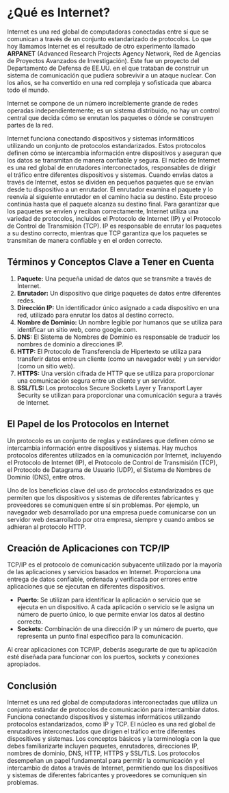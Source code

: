 # ¿Qué es Internet?

Internet es una red global de computadoras conectadas entre sí que se comunican a través de un conjunto estandarizado de protocolos. Lo que hoy llamamos Internet es el resultado de otro experimento llamado **ARPANET** (Advanced Research Projects Agency Network, Red de Agencias de Proyectos Avanzados de Investigación). Este fue un proyecto del Departamento de Defensa de EE.UU. en el que trataban de construir un sistema de comunicación que pudiera sobrevivir a un ataque nuclear. Con los años, se ha convertido en una red compleja y sofisticada que abarca todo el mundo.

Internet se compone de un número increíblemente grande de redes operadas independientemente; es un sistema distribuido, no hay un control central que decida cómo se enrutan los paquetes o dónde se construyen partes de la red.

Internet funciona conectando dispositivos y sistemas informáticos utilizando un conjunto de protocolos estandarizados. Estos protocolos definen cómo se intercambia información entre dispositivos y aseguran que los datos se transmitan de manera confiable y segura. El núcleo de Internet es una red global de enrutadores interconectados, responsables de dirigir el tráfico entre diferentes dispositivos y sistemas. Cuando envías datos a través de Internet, estos se dividen en pequeños paquetes que se envían desde tu dispositivo a un enrutador. El enrutador examina el paquete y lo reenvía al siguiente enrutador en el camino hacia su destino. Este proceso continúa hasta que el paquete alcanza su destino final. Para garantizar que los paquetes se envíen y reciban correctamente, Internet utiliza una variedad de protocolos, incluidos el Protocolo de Internet (IP) y el Protocolo de Control de Transmisión (TCP). IP es responsable de enrutar los paquetes a su destino correcto, mientras que TCP garantiza que los paquetes se transmitan de manera confiable y en el orden correcto.

## Términos y Conceptos Clave a Tener en Cuenta

1. **Paquete:** Una pequeña unidad de datos que se transmite a través de Internet.
2. **Enrutador:** Un dispositivo que dirige paquetes de datos entre diferentes redes.
3. **Dirección IP:** Un identificador único asignado a cada dispositivo en una red, utilizado para enrutar los datos al destino correcto.
4. **Nombre de Dominio:** Un nombre legible por humanos que se utiliza para identificar un sitio web, como google.com.
5. **DNS:** El Sistema de Nombres de Dominio es responsable de traducir los nombres de dominio a direcciones IP.
6. **HTTP:** El Protocolo de Transferencia de Hipertexto se utiliza para transferir datos entre un cliente (como un navegador web) y un servidor (como un sitio web).
7. **HTTPS:** Una versión cifrada de HTTP que se utiliza para proporcionar una comunicación segura entre un cliente y un servidor.
8. **SSL/TLS:** Los protocolos Secure Sockets Layer y Transport Layer Security se utilizan para proporcionar una comunicación segura a través de Internet.

## El Papel de los Protocolos en Internet

Un protocolo es un conjunto de reglas y estándares que definen cómo se intercambia información entre dispositivos y sistemas. Hay muchos protocolos diferentes utilizados en la comunicación por Internet, incluyendo el Protocolo de Internet (IP), el Protocolo de Control de Transmisión (TCP), el Protocolo de Datagrama de Usuario (UDP), el Sistema de Nombres de Dominio (DNS), entre otros.

Uno de los beneficios clave del uso de protocolos estandarizados es que permiten que los dispositivos y sistemas de diferentes fabricantes y proveedores se comuniquen entre sí sin problemas. Por ejemplo, un navegador web desarrollado por una empresa puede comunicarse con un servidor web desarrollado por otra empresa, siempre y cuando ambos se adhieran al protocolo HTTP.

## Creación de Aplicaciones con TCP/IP

TCP/IP es el protocolo de comunicación subyacente utilizado por la mayoría de las aplicaciones y servicios basados en Internet. Proporciona una entrega de datos confiable, ordenada y verificada por errores entre aplicaciones que se ejecutan en diferentes dispositivos.

- **Puerto:** Se utilizan para identificar la aplicación o servicio que se ejecuta en un dispositivo. A cada aplicación o servicio se le asigna un número de puerto único, lo que permite enviar los datos al destino correcto.
- **Sockets:** Combinación de una dirección IP y un número de puerto, que representa un punto final específico para la comunicación.

Al crear aplicaciones con TCP/IP, deberás asegurarte de que tu aplicación esté diseñada para funcionar con los puertos, sockets y conexiones apropiados.

## Conclusión

Internet es una red global de computadoras interconectadas que utiliza un conjunto estándar de protocolos de comunicación para intercambiar datos. Funciona conectando dispositivos y sistemas informáticos utilizando protocolos estandarizados, como IP y TCP. El núcleo es una red global de enrutadores interconectados que dirigen el tráfico entre diferentes dispositivos y sistemas. Los conceptos básicos y la terminología con la que debes familiarizarte incluyen paquetes, enrutadores, direcciones IP, nombres de dominio, DNS, HTTP, HTTPS y SSL/TLS. Los protocolos desempeñan un papel fundamental para permitir la comunicación y el intercambio de datos a través de Internet, permitiendo que los dispositivos y sistemas de diferentes fabricantes y proveedores se comuniquen sin problemas.

